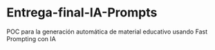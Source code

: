 # Entrega-final-IA-Prompts
POC para la generación automática de material educativo usando Fast Prompting con IA

